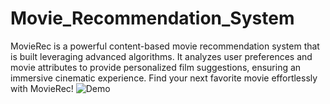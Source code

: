 # Movie_Recommendation_System
MovieRec is a powerful content-based movie recommendation system that is built leveraging advanced algorithms. It analyzes user preferences and movie attributes to provide personalized film suggestions, ensuring an immersive cinematic experience. Find your next favorite movie effortlessly with MovieRec!
![Demo](https://github.com/ABK9999/Movie_Recommendation_System/assets/104877550/a5065a7d-19c6-43d2-bc15-63315a459787)






